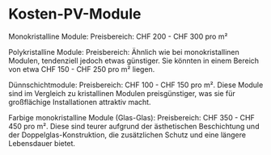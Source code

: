 # Kosten-PV-Module

Monokristalline Module:
Preisbereich: CHF 200 - CHF 300 pro m²

Polykristalline Module:
Preisbereich: Ähnlich wie bei monokristallinen Modulen, tendenziell jedoch etwas günstiger. Sie könnten in einem Bereich von etwa CHF 150 - CHF 250 pro m² liegen.

Dünnschichtmodule:
Preisbereich: CHF 100 - CHF 150 pro m². Diese Module sind im Vergleich zu kristallinen Modulen preisgünstiger, was sie für großflächige Installationen attraktiv macht.

Farbige monokristalline Module (Glas-Glas):
Preisbereich: CHF 350 - CHF 450 pro m². Diese sind teurer aufgrund der ästhetischen Beschichtung und der Doppelglas-Konstruktion, die zusätzlichen Schutz und eine längere Lebensdauer bietet.

